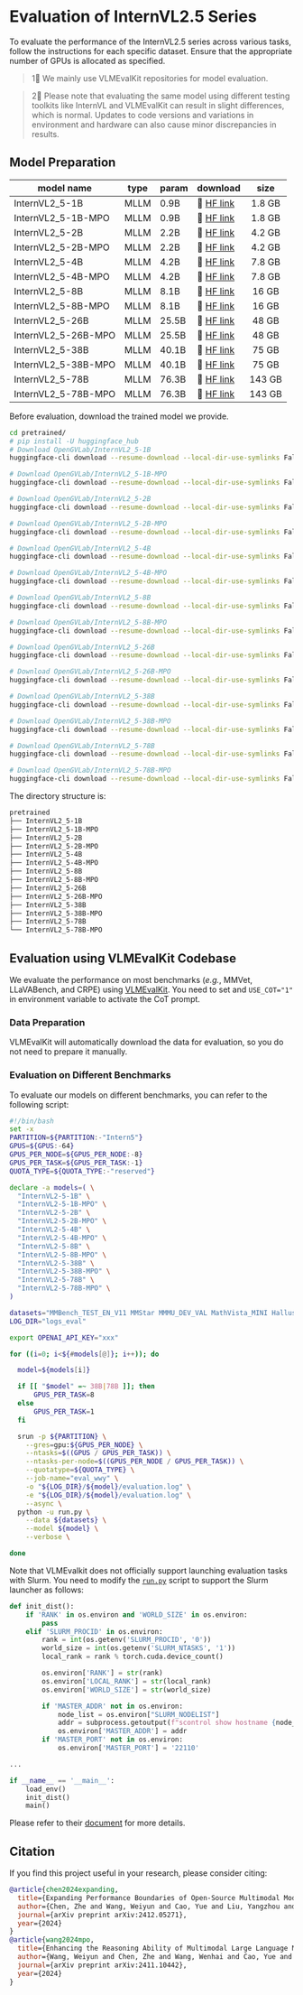 # Evaluation of InternVL2.5 Series

To evaluate the performance of the InternVL2.5 series across various tasks, follow the instructions for each specific dataset. Ensure that the appropriate number of GPUs is allocated as specified.

> 1⃣️ We mainly use VLMEvalKit repositories for model evaluation.

> 2⃣️ Please note that evaluating the same model using different testing toolkits like InternVL and VLMEvalKit can result in slight differences, which is normal. Updates to code versions and variations in environment and hardware can also cause minor discrepancies in results.

## Model Preparation

| model name          | type | param | download                                                           |  size  |
| ------------------- | ---- | ----- | ------------------------------------------------------------------ | :----: |
| InternVL2_5-1B      | MLLM | 0.9B  | 🤗 [HF link](https://huggingface.co/OpenGVLab/InternVL2_5-1B)      | 1.8 GB |
| InternVL2_5-1B-MPO  | MLLM | 0.9B  | 🤗 [HF link](https://huggingface.co/OpenGVLab/InternVL2_5-1B-MPO)  | 1.8 GB |
| InternVL2_5-2B      | MLLM | 2.2B  | 🤗 [HF link](https://huggingface.co/OpenGVLab/InternVL2_5-2B)      | 4.2 GB |
| InternVL2_5-2B-MPO  | MLLM | 2.2B  | 🤗 [HF link](https://huggingface.co/OpenGVLab/InternVL2_5-2B-MPO)  | 4.2 GB |
| InternVL2_5-4B      | MLLM | 4.2B  | 🤗 [HF link](https://huggingface.co/OpenGVLab/InternVL2_5-4B)      | 7.8 GB |
| InternVL2_5-4B-MPO  | MLLM | 4.2B  | 🤗 [HF link](https://huggingface.co/OpenGVLab/InternVL2_5-4B-MPO)  | 7.8 GB |
| InternVL2_5-8B      | MLLM | 8.1B  | 🤗 [HF link](https://huggingface.co/OpenGVLab/InternVL2_5-8B)      | 16 GB  |
| InternVL2_5-8B-MPO  | MLLM | 8.1B  | 🤗 [HF link](https://huggingface.co/OpenGVLab/InternVL2_5-8B-MPO)  | 16 GB  |
| InternVL2_5-26B     | MLLM | 25.5B | 🤗 [HF link](https://huggingface.co/OpenGVLab/InternVL2_5-26B)     | 48 GB  |
| InternVL2_5-26B-MPO | MLLM | 25.5B | 🤗 [HF link](https://huggingface.co/OpenGVLab/InternVL2_5-26B-MPO) | 48 GB  |
| InternVL2_5-38B     | MLLM | 40.1B | 🤗 [HF link](https://huggingface.co/OpenGVLab/InternVL2_5-38B)     | 75 GB  |
| InternVL2_5-38B-MPO | MLLM | 40.1B | 🤗 [HF link](https://huggingface.co/OpenGVLab/InternVL2_5-38B-MPO) | 75 GB  |
| InternVL2_5-78B     | MLLM | 76.3B | 🤗 [HF link](https://huggingface.co/OpenGVLab/InternVL2_5-78B)     | 143 GB |
| InternVL2_5-78B-MPO | MLLM | 76.3B | 🤗 [HF link](https://huggingface.co/OpenGVLab/InternVL2_5-78B-MPO) | 143 GB |

Before evaluation, download the trained model we provide.

```sh
cd pretrained/
# pip install -U huggingface_hub
# Download OpenGVLab/InternVL2_5-1B
huggingface-cli download --resume-download --local-dir-use-symlinks False OpenGVLab/InternVL2_5-1B --local-dir InternVL2_5-1B

# Download OpenGVLab/InternVL2_5-1B-MPO
huggingface-cli download --resume-download --local-dir-use-symlinks False OpenGVLab/InternVL2_5-1B-MPO --local-dir InternVL2_5-1B-MPO

# Download OpenGVLab/InternVL2_5-2B
huggingface-cli download --resume-download --local-dir-use-symlinks False OpenGVLab/InternVL2_5-2B --local-dir InternVL2_5-2B

# Download OpenGVLab/InternVL2_5-2B-MPO
huggingface-cli download --resume-download --local-dir-use-symlinks False OpenGVLab/InternVL2_5-2B-MPO --local-dir InternVL2_5-2B-MPO

# Download OpenGVLab/InternVL2_5-4B
huggingface-cli download --resume-download --local-dir-use-symlinks False OpenGVLab/InternVL2_5-4B --local-dir InternVL2_5-4B

# Download OpenGVLab/InternVL2_5-4B-MPO
huggingface-cli download --resume-download --local-dir-use-symlinks False OpenGVLab/InternVL2_5-4B-MPO --local-dir InternVL2_5-4B-MPO

# Download OpenGVLab/InternVL2_5-8B
huggingface-cli download --resume-download --local-dir-use-symlinks False OpenGVLab/InternVL2_5-8B --local-dir InternVL2_5-8B

# Download OpenGVLab/InternVL2_5-8B-MPO
huggingface-cli download --resume-download --local-dir-use-symlinks False OpenGVLab/InternVL2_5-8B-MPO --local-dir InternVL2_5-8B-MPO

# Download OpenGVLab/InternVL2_5-26B
huggingface-cli download --resume-download --local-dir-use-symlinks False OpenGVLab/InternVL2_5-26B --local-dir InternVL2_5-26B

# Download OpenGVLab/InternVL2_5-26B-MPO
huggingface-cli download --resume-download --local-dir-use-symlinks False OpenGVLab/InternVL2_5-26B-MPO --local-dir InternVL2_5-26B-MPO

# Download OpenGVLab/InternVL2_5-38B
huggingface-cli download --resume-download --local-dir-use-symlinks False OpenGVLab/InternVL2_5-38B --local-dir InternVL2_5-38B

# Download OpenGVLab/InternVL2_5-38B-MPO
huggingface-cli download --resume-download --local-dir-use-symlinks False OpenGVLab/InternVL2_5-38B-MPO --local-dir InternVL2_5-38B-MPO

# Download OpenGVLab/InternVL2_5-78B
huggingface-cli download --resume-download --local-dir-use-symlinks False OpenGVLab/InternVL2_5-78B --local-dir InternVL2_5-78B

# Download OpenGVLab/InternVL2_5-78B-MPO
huggingface-cli download --resume-download --local-dir-use-symlinks False OpenGVLab/InternVL2_5-78B-MPO --local-dir InternVL2_5-78B-MPO
```

The directory structure is:

```sh
pretrained
├── InternVL2_5-1B
├── InternVL2_5-1B-MPO
├── InternVL2_5-2B
├── InternVL2_5-2B-MPO
├── InternVL2_5-4B
├── InternVL2_5-4B-MPO
├── InternVL2_5-8B
├── InternVL2_5-8B-MPO
├── InternVL2_5-26B
├── InternVL2_5-26B-MPO
├── InternVL2_5-38B
├── InternVL2_5-38B-MPO
├── InternVL2_5-78B
└── InternVL2_5-78B-MPO
```

## Evaluation using VLMEvalKit Codebase

We evaluate the performance on most benchmarks (*e.g.*, MMVet, LLaVABench, and CRPE) using [VLMEvalKit](https://github.com/open-compass/VLMEvalKit). You need to set and `USE_COT="1"` in environment variable to activate the CoT prompt.

### Data Preparation

VLMEvalKit will automatically download the data for evaluation, so you do not need to prepare it manually.

### Evaluation on Different Benchmarks

To evaluate our models on different benchmarks, you can refer to the following script:

```sh
#!/bin/bash
set -x
PARTITION=${PARTITION:-"Intern5"}
GPUS=${GPUS:-64}
GPUS_PER_NODE=${GPUS_PER_NODE:-8}
GPUS_PER_TASK=${GPUS_PER_TASK:-1}
QUOTA_TYPE=${QUOTA_TYPE:-"reserved"}

declare -a models=( \
  "InternVL2-5-1B" \
  "InternVL2-5-1B-MPO" \
  "InternVL2-5-2B" \
  "InternVL2-5-2B-MPO" \
  "InternVL2-5-4B" \
  "InternVL2-5-4B-MPO" \
  "InternVL2-5-8B" \
  "InternVL2-5-8B-MPO" \
  "InternVL2-5-38B" \
  "InternVL2-5-38B-MPO" \
  "InternVL2-5-78B" \
  "InternVL2-5-78B-MPO" \
)

datasets="MMBench_TEST_EN_V11 MMStar MMMU_DEV_VAL MathVista_MINI HallusionBench AI2D_TEST OCRBench MMVet"
LOG_DIR="logs_eval"

export OPENAI_API_KEY="xxx"

for ((i=0; i<${#models[@]}; i++)); do

  model=${models[i]}

  if [[ "$model" =~ 38B|78B ]]; then
      GPUS_PER_TASK=8
  else
      GPUS_PER_TASK=1
  fi

  srun -p ${PARTITION} \
    --gres=gpu:${GPUS_PER_NODE} \
    --ntasks=$((GPUS / GPUS_PER_TASK)) \
    --ntasks-per-node=$((GPUS_PER_NODE / GPUS_PER_TASK)) \
    --quotatype=${QUOTA_TYPE} \
    --job-name="eval_wwy" \
    -o "${LOG_DIR}/${model}/evaluation.log" \
    -e "${LOG_DIR}/${model}/evaluation.log" \
    --async \
  python -u run.py \
    --data ${datasets} \
    --model ${model} \
    --verbose \

done
```

Note that VLMEvalkit does not officially support launching evaluation tasks with Slurm. You need to modify the [`run.py`](https://github.com/open-compass/VLMEvalKit/blob/main/run.py) script to support the Slurm launcher as follows:

```python
def init_dist():
    if 'RANK' in os.environ and 'WORLD_SIZE' in os.environ:
        pass
    elif 'SLURM_PROCID' in os.environ:
        rank = int(os.getenv('SLURM_PROCID', '0'))
        world_size = int(os.getenv('SLURM_NTASKS', '1'))
        local_rank = rank % torch.cuda.device_count()

        os.environ['RANK'] = str(rank)
        os.environ['LOCAL_RANK'] = str(local_rank)
        os.environ['WORLD_SIZE'] = str(world_size)

        if 'MASTER_ADDR' not in os.environ:
            node_list = os.environ["SLURM_NODELIST"]
            addr = subprocess.getoutput(f"scontrol show hostname {node_list} | head -n1")
            os.environ['MASTER_ADDR'] = addr
        if 'MASTER_PORT' not in os.environ:
            os.environ['MASTER_PORT'] = '22110'

...

if __name__ == '__main__':
    load_env()
    init_dist()
    main()
```

Please refer to their [document](https://github.com/open-compass/VLMEvalKit/blob/main/docs/en/Quickstart.md) for more details.

## Citation

If you find this project useful in your research, please consider citing:

```BibTeX
@article{chen2024expanding,
  title={Expanding Performance Boundaries of Open-Source Multimodal Models with Model, Data, and Test-Time Scaling},
  author={Chen, Zhe and Wang, Weiyun and Cao, Yue and Liu, Yangzhou and Gao, Zhangwei and Cui, Erfei and Zhu, Jinguo and Ye, Shenglong and Tian, Hao and Liu, Zhaoyang and others},
  journal={arXiv preprint arXiv:2412.05271},
  year={2024}
}
@article{wang2024mpo,
  title={Enhancing the Reasoning Ability of Multimodal Large Language Models via Mixed Preference Optimization},
  author={Wang, Weiyun and Chen, Zhe and Wang, Wenhai and Cao, Yue and Liu, Yangzhou and Gao, Zhangwei and Zhu, Jinguo and Zhu, Xizhou and Lu, Lewei and Qiao, Yu and Dai, Jifeng},
  journal={arXiv preprint arXiv:2411.10442},
  year={2024}
}
```

<br>
<br>
